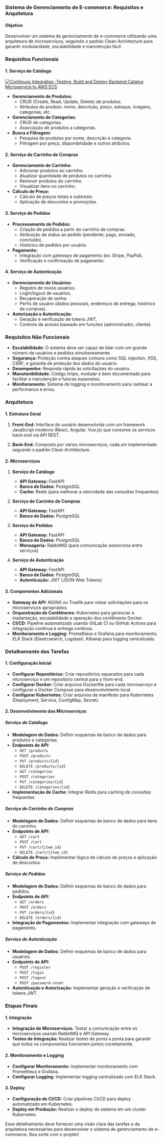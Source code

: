 ### Sistema de Gerenciamento de E-commerce: Requisitos e Arquitetura

#### Objetivo
Desenvolver um sistema de gerenciamento de e-commerce utilizando uma arquitetura de microserviços, seguindo o padrão Clean Architecture para garantir modularidade, escalabilidade e manutenção fácil.

### Requisitos Funcionais

#### 1. Serviço de Catálogo

[![Continuos Integration -Testing, Build and Deploy Backend Catalog Microservice to AWS ECS](https://github.com/maxsonferovante/catalog-microservice/actions/workflows/workflowTestingAndDeploy.yaml/badge.svg)](https://github.com/maxsonferovante/catalog-microservice/actions/workflows/workflowTestingAndDeploy.yaml)

- **Gerenciamento de Produtos:**
  - CRUD (Create, Read, Update, Delete) de produtos.
  - Atributos do produto: nome, descrição, preço, estoque, imagens, categorias, etc.
- **Gerenciamento de Categorias:**
  - CRUD de categorias.
  - Associação de produtos a categorias.
- **Busca e Filtragem:**
  - Pesquisa de produtos por nome, descrição e categoria.
  - Filtragem por preço, disponibilidade e outros atributos.

#### 2. Serviço de Carrinho de Compras
- **Gerenciamento de Carrinho:**
  - Adicionar produtos ao carrinho.
  - Atualizar quantidade de produtos no carrinho.
  - Remover produtos do carrinho.
  - Visualizar itens no carrinho.
- **Cálculo de Preço:**
  - Cálculo de preços totais e subtotais.
  - Aplicação de descontos e promoções.

#### 3. Serviço de Pedidos
- **Processamento de Pedidos:**
  - Criação de pedidos a partir do carrinho de compras.
  - Atribuição de status ao pedido (pendente, pago, enviado, concluído).
  - Histórico de pedidos por usuário.
- **Pagamento:**
  - Integração com gateways de pagamento (ex: Stripe, PayPal).
  - Verificação e confirmação de pagamento.

#### 4. Serviço de Autenticação
- **Gerenciamento de Usuários:**
  - Registro de novos usuários.
  - Login/logout de usuários.
  - Recuperação de senha.
  - Perfis de usuário (dados pessoais, endereços de entrega, histórico de compras).
- **Autorização e Autenticação:**
  - Geração e verificação de tokens JWT.
  - Controle de acesso baseado em funções (administrador, cliente).

### Requisitos Não Funcionais
- **Escalabilidade:** O sistema deve ser capaz de lidar com um grande número de usuários e pedidos simultaneamente.
- **Segurança:** Proteção contra ataques comuns como SQL injection, XSS, CSRF, e garantia de proteção dos dados do usuário.
- **Desempenho:** Resposta rápida às solicitações do usuário.
- **Manutenibilidade:** Código limpo, modular e bem documentado para facilitar a manutenção e futuras expansões.
- **Monitoramento:** Sistema de logging e monitoramento para rastrear a performance e erros.

### Arquitetura

#### 1. Estrutura Geral

1. **Front-End:** Interface do usuário desenvolvida com um framework JavaScript moderno (React, Angular, Vue.js) que consome os serviços back-end via API REST.

2. **Back-End:** Composto por vários microserviços, cada um implementado seguindo o padrão Clean Architecture.

#### 2. Microserviços

1. **Serviço de Catálogo**
   - **API Gateway:** FastAPI
   - **Banco de Dados:** PostgreSQL
   - **Cache:** Redis (para melhorar a velocidade das consultas frequentes)

2. **Serviço de Carrinho de Compras**
   - **API Gateway:** FastAPI
   - **Banco de Dados:** PostgreSQL

3. **Serviço de Pedidos**
   - **API Gateway:** FastAPI
   - **Banco de Dados:** PostgreSQL
   - **Mensageria:** RabbitMQ (para comunicação assíncrona entre serviços)

4. **Serviço de Autenticação**
   - **API Gateway:** FastAPI
   - **Banco de Dados:** PostgreSQL
   - **Autenticação:** JWT (JSON Web Tokens)

#### 3. Componentes Adicionais
- **Gateway de API:** NGINX ou Traefik para rotear solicitações para os microserviços apropriados.
- **Orquestração de Contêineres:** Kubernetes para gerenciar a implantação, escalabilidade e operação dos contêineres Docker.
- **CI/CD:** Pipeline automatizado usando GitLab CI ou GitHub Actions para integração contínua e entrega contínua.
- **Monitoramento e Logging:** Prometheus e Grafana para monitoramento; ELK Stack (Elasticsearch, Logstash, Kibana) para logging centralizado.

### Detalhamento das Tarefas

#### 1. Configuração Inicial
- **Configurar Repositórios:** Criar repositórios separados para cada microserviço e um repositório central para o front-end.
- **Configurar Docker:** Criar arquivos Dockerfile para cada microserviço e configurar o Docker Compose para desenvolvimento local.
- **Configurar Kubernetes:** Criar arquivos de manifesto para Kubernetes (Deployment, Service, ConfigMap, Secret).

#### 2. Desenvolvimento dos Microserviços

##### Serviço de Catálogo
- **Modelagem de Dados:** Definir esquemas de banco de dados para produtos e categorias.
- **Endpoints de API:**
  - `GET /products`
  - `POST /products`
  - `PUT /products/{id}`
  - `DELETE /products/{id}`
  - `GET /categories`
  - `POST /categories`
  - `PUT /categories/{id}`
  - `DELETE /categories/{id}`
- **Implementação de Cache:** Integrar Redis para caching de consultas frequentes.

##### Serviço de Carrinho de Compras
- **Modelagem de Dados:** Definir esquemas de banco de dados para itens do carrinho.
- **Endpoints de API:**
  - `GET /cart`
  - `POST /cart`
  - `PUT /cart/{item_id}`
  - `DELETE /cart/{item_id}`
- **Cálculo de Preço:** Implementar lógica de cálculo de preços e aplicação de descontos.

##### Serviço de Pedidos
- **Modelagem de Dados:** Definir esquemas de banco de dados para pedidos.
- **Endpoints de API:**
  - `GET /orders`
  - `POST /orders`
  - `PUT /orders/{id}`
  - `DELETE /orders/{id}`
- **Integração de Pagamentos:** Implementar integração com gateways de pagamento.

##### Serviço de Autenticação
- **Modelagem de Dados:** Definir esquemas de banco de dados para usuários.
- **Endpoints de API:**
  - `POST /register`
  - `POST /login`
  - `POST /logout`
  - `POST /password-reset`
- **Autenticação e Autorização:** Implementar geração e verificação de tokens JWT.

### Etapas Finais

#### 1. Integração
- **Integração de Microserviços:** Testar a comunicação entre os microserviços usando RabbitMQ e API Gateway.
- **Testes de Integração:** Realizar testes de ponta a ponta para garantir que todos os componentes funcionem juntos corretamente.

#### 2. Monitoramento e Logging
- **Configurar Monitoramento:** Implementar monitoramento com Prometheus e Grafana.
- **Configurar Logging:** Implementar logging centralizado com ELK Stack.

#### 3. Deploy
- **Configuração de CI/CD:** Criar pipelines CI/CD para deploy automatizado em Kubernetes.
- **Deploy em Produção:** Realizar o deploy do sistema em um cluster Kubernetes.

Esse detalhamento deve fornecer uma visão clara das tarefas e da arquitetura necessárias para desenvolver o sistema de gerenciamento de e-commerce. Boa sorte com o projeto!
